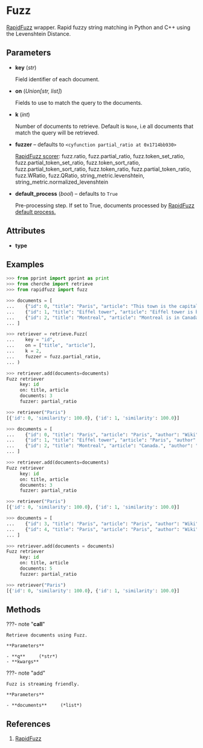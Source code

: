 # Fuzz

[RapidFuzz](https://github.com/maxbachmann/RapidFuzz) wrapper. Rapid fuzzy string matching in Python and C++ using the Levenshtein Distance.



## Parameters

- **key** (*str*)

    Field identifier of each document.

- **on** (*Union[str, list]*)

    Fields to use to match the query to the documents.

- **k** (*int*)

    Number of documents to retrieve. Default is `None`, i.e all documents that match the query will be retrieved.

- **fuzzer** – defaults to `<cyfunction partial_ratio at 0x1714bb930>`

    [RapidFuzz scorer](https://maxbachmann.github.io/RapidFuzz/Usage/fuzz.html): fuzz.ratio, fuzz.partial_ratio, fuzz.token_set_ratio, fuzz.partial_token_set_ratio, fuzz.token_sort_ratio, fuzz.partial_token_sort_ratio, fuzz.token_ratio, fuzz.partial_token_ratio, fuzz.WRatio, fuzz.QRatio, string_metric.levenshtein, string_metric.normalized_levenshtein

- **default_process** (*bool*) – defaults to `True`

    Pre-processing step. If set to True, documents processed by [RapidFuzz default process.](https://maxbachmann.github.io/RapidFuzz/Usage/utils.html)


## Attributes

- **type**


## Examples

```python
>>> from pprint import pprint as print
>>> from cherche import retrieve
>>> from rapidfuzz import fuzz

>>> documents = [
...    {"id": 0, "title": "Paris", "article": "This town is the capital of France", "author": "Wiki", "tags": ["paris", "capital"]},
...    {"id": 1, "title": "Eiffel tower", "article": "Eiffel tower is based in Paris", "author": "Wiki", "tags": ["paris", "eiffel", "tower"]},
...    {"id": 2, "title": "Montreal", "article": "Montreal is in Canada.", "author": "Wiki", "tags": ["canada", "montreal"]},
... ]

>>> retriever = retrieve.Fuzz(
...    key = "id",
...    on = ["title", "article"],
...    k = 2,
...    fuzzer = fuzz.partial_ratio,
... )

>>> retriever.add(documents=documents)
Fuzz retriever
     key: id
     on: title, article
     documents: 3
     fuzzer: partial_ratio

>>> retriever("Paris")
[{'id': 0, 'similarity': 100.0}, {'id': 1, 'similarity': 100.0}]

>>> documents = [
...    {"id": 0, "title": "Paris", "article": "Paris", "author": "Wiki", "tags": ["paris", "capital"]},
...    {"id": 1, "title": "Eiffel tower", "article": "Paris", "author": "Wiki", "tags": ["paris", "eiffel", "tower"]},
...    {"id": 2, "title": "Montreal", "article": "Canada.", "author": "Wiki", "tags": ["canada", "montreal"]},
... ]

>>> retriever.add(documents=documents)
Fuzz retriever
     key: id
     on: title, article
     documents: 3
     fuzzer: partial_ratio

>>> retriever("Paris")
[{'id': 0, 'similarity': 100.0}, {'id': 1, 'similarity': 100.0}]

>>> documents = [
...    {"id": 3, "title": "Paris", "article": "Paris", "author": "Wiki", "tags": ["paris", "capital"]},
...    {"id": 4, "title": "Paris", "article": "Paris", "author": "Wiki", "tags": ["paris", "eiffel", "tower"]},
... ]

>>> retriever.add(documents = documents)
Fuzz retriever
     key: id
     on: title, article
     documents: 5
     fuzzer: partial_ratio

>>> retriever("Paris")
[{'id': 0, 'similarity': 100.0}, {'id': 1, 'similarity': 100.0}]
```

## Methods

???- note "__call__"

    Retrieve documents using Fuzz.

    **Parameters**

    - **q**     (*str*)    
    - **kwargs**    
    
???- note "add"

    Fuzz is streaming friendly.

    **Parameters**

    - **documents**     (*list*)    
    
## References

1. [RapidFuzz](https://github.com/maxbachmann/RapidFuzz)

